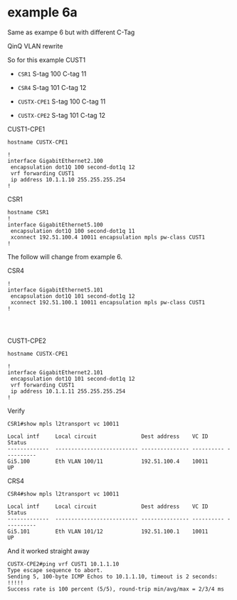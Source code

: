 # example 6a 

Same as exampe 6 but with different C-Tag

QinQ VLAN rewrite


So for this example CUST1

* ```CSR1``` S-tag 100  C-tag 11
* ```CSR4``` S-tag 101  C-tag 12

* ```CUSTX-CPE1``` S-tag 100  C-tag 11
* ```CUSTX-CPE2``` S-tag 101  C-tag 12

CUST1-CPE1

```
hostname CUSTX-CPE1

!         
interface GigabitEthernet2.100
 encapsulation dot1Q 100 second-dot1q 12
 vrf forwarding CUST1
 ip address 10.1.1.10 255.255.255.254
!
```


CSR1

```
hostname CSR1
!
interface GigabitEthernet5.100
 encapsulation dot1Q 100 second-dot1q 11
 xconnect 192.51.100.4 10011 encapsulation mpls pw-class CUST1
!
```


The follow will change from example 6.

CSR4
```
!
interface GigabitEthernet5.101
 encapsulation dot1Q 101 second-dot1q 12
 xconnect 192.51.100.1 10011 encapsulation mpls pw-class CUST1
!




```


CUST1-CPE2
```
hostname CUSTX-CPE1

!         
interface GigabitEthernet2.101
 encapsulation dot1Q 101 second-dot1q 12
 vrf forwarding CUST1
 ip address 10.1.1.11 255.255.255.254
!
```

Verify

```
CSR1#show mpls l2transport vc 10011

Local intf     Local circuit              Dest address    VC ID      Status
-------------  -------------------------- --------------- ---------- ----------
Gi5.100        Eth VLAN 100/11            192.51.100.4    10011      UP   

```

CRS4
```
CSR4#show mpls l2transport vc 10011

Local intf     Local circuit              Dest address    VC ID      Status
-------------  -------------------------- --------------- ---------- ----------
Gi5.101        Eth VLAN 101/12            192.51.100.1    10011      UP        
```



And it worked straight away

```
CUSTX-CPE2#ping vrf CUST1 10.1.1.10
Type escape sequence to abort.
Sending 5, 100-byte ICMP Echos to 10.1.1.10, timeout is 2 seconds:
!!!!!
Success rate is 100 percent (5/5), round-trip min/avg/max = 2/3/4 ms
```
